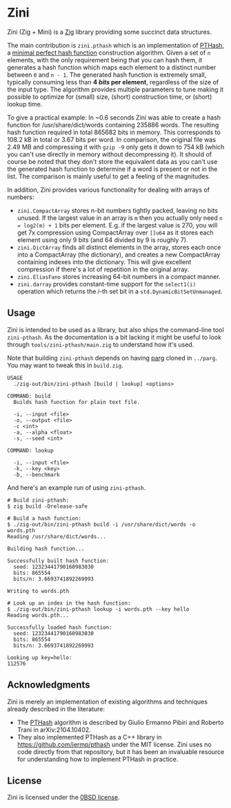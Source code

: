 # Zini

Zini (Zig + Mini) is a [Zig](https://ziglang.org/) library providing some succinct data structures.

The main contribution is `zini.pthash` which is an implementation of [PTHash][pthash], a [minimal perfect hash function](https://en.wikipedia.org/wiki/Perfect_hash_function) construction algorithm.
Given a set of `n` elements, with the only requirement being that you can hash them, it generates a hash function which maps each element to a distinct number between `0` and `n - 1`.
The generated hash function is extremely small, typically consuming less than **4 _bits_ per element**, regardless of the size of the input type.
The algorithm provides multiple parameters to tune making it possible to optimize for (small) size, (short) construction time, or (short) lookup time.

To give a practical example:
In ~0.6 seconds Zini was able to create a hash function for /usr/share/dict/words containing 235886 words.
The resulting hash function required in total 865682 bits in memory.
This corresponds to 108.2 kB in total or 3.67 bits per word.
In comparison, the original file was 2.49 MB and compressing it with `gzip -9` only gets it down to 754 kB (which you can't use directly in memory without decompressing it).
It should of course be noted that they don't store the equivalent data as you can't use the generated hash function to determine if a word is present or not in the list.
The comparison is mainly useful to get a feeling of the magnitudes.

In addition, Zini provides various functionality for dealing with arrays of numbers:

- `zini.CompactArray` stores n-bit numbers tightly packed, leaving no bits unused.
  If the largest value in an array is `m` then you actually only need `n = log2(m) + 1` bits per element.
  E.g. if the largest value is 270, you will get 7x compression using CompactArray over `[]u64` as it stores each element using only 9 bits (and 64 divided by 9 is roughly 7).
- `zini.DictArray` finds all distinct elements in the array, stores each once into a CompactArray (the dictionary), and creates a new CompactArray containing indexes into the dictionary.
  This will give excellent compression if there's a lot of repetition in the original array.
- `zini.EliasFano` stores increasing 64-bit numbers in a compact manner.
- `zini.darray` provides constant-time support for the `select1(i)` operation which returns the _i_-th set bit in a `std.DynamicBitSetUnmanaged`.

## Usage

Zini is intended to be used as a library, but also ships the command-line tool `zini-pthash`.
As the documentation is a bit lacking it might be useful to look through `tools/zini-pthash/main.zig` to understand how it's used.

Note that building `zini-pthash` depends on having [parg](https://github.com/judofyr/parg) cloned in `../parg`.
You may want to tweak this in `build.zig`.

```
USAGE
  ./zig-out/bin/zini-pthash [build | lookup] <options>

COMMAND: build
  Builds hash function for plain text file.

  -i, --input <file>
  -o, --output <file>
  -c <int>
  -a, --alpha <float>
  -s, --seed <int>

COMMAND: lookup

  -i, --input <file>
  -k, --key <key>
  -b, --benchmark
```

And here's an example run of using `zini-pthash`.

```
# Build zini-pthash:
$ zig build -Drelease-safe

# Build a hash function:
$ ./zig-out/bin/zini-pthash build -i /usr/share/dict/words -o words.pth
Reading /usr/share/dict/words...

Building hash function...

Successfully built hash function:
  seed: 12323441790160983030
  bits: 865554
  bits/n: 3.6693741892269993

Writing to words.pth

# Look up an index in the hash function:
$ ./zig-out/bin/zini-pthash lookup -i words.pth --key hello
Reading words.pth...

Successfully loaded hash function:
  seed: 12323441790160983030
  bits: 865554
  bits/n: 3.6693741892269993

Looking up key=hello:
112576
```

## Acknowledgments

Zini is merely an implementation of existing algorithms and techniques already described in the literature:

- The [PTHash][pthash] algorithm is described by Giulio Ermanno Pibiri and Roberto Trani in arXiv:2104.10402.
- They also implemented PTHash as a C++ library in <https://github.com/jermp/pthash> under the MIT license.
  Zini uses no code directly from that repository, but it has been an invaluable resource for understanding how to implement PTHash in practice.

[pthash]: https://arxiv.org/abs/2104.10402

## License

Zini is licensed under the [0BSD license](https://spdx.org/licenses/0BSD.html).
